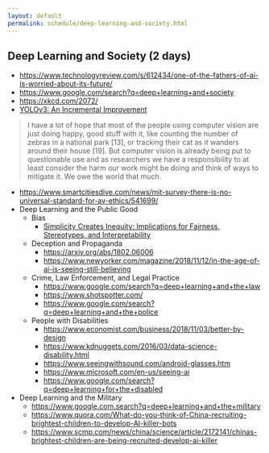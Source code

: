 ```yaml
---
layout: default
permalink: schedule/deep-learning-and-society.html
---
```



## Deep Learning and Society (2 days)
* https://www.technologyreview.com/s/612434/one-of-the-fathers-of-ai-is-worried-about-its-future/
* https://www.google.com/search?q=deep+learning+and+society
* https://xkcd.com/2072/
* [YOLOv3: An Incremental Improvement](https://arxiv.org/abs/1804.02767)
> I have a lot of hope that most of the people using computer
> vision are just doing happy, good stuff with it, like
> counting the number of zebras in a national park [13], or
> tracking their cat as it wanders around their house [19]. But
> computer vision is already being put to questionable use and
> as researchers we have a responsibility to at least consider
> the harm our work might be doing and think of ways to mitigate
> it. We owe the world that much.
* https://www.smartcitiesdive.com/news/mit-survey-there-is-no-universal-standard-for-av-ethics/541699/
* Deep Learning and the Public Good
    *  Bias
        * [Simplicity Creates Inequity: Implications for Fairness, Stereotypes, and Interpretability](https://arxiv.org/abs/1809.04578)
    * Deception and Propaganda
        * https://arxiv.org/abs/1802.06006
        * https://www.newyorker.com/magazine/2018/11/12/in-the-age-of-ai-is-seeing-still-believing
    * Crime, Law Enforcement, and Legal Practice
        * https://www.google.com/search?q=deep+learning+and+the+law
        * https://www.shotspotter.com/
        * https://www.google.com/search?q=deep+learning+and+the+police
    * People with Disabilities
        * https://www.economist.com/business/2018/11/03/better-by-design
        * https://www.kdnuggets.com/2016/03/data-science-disability.html
        * https://www.seeingwithsound.com/android-glasses.htm
        * https://www.microsoft.com/en-us/seeing-ai
        * https://www.google.com/search?q=deep+learning+for+the+disabled
* Deep Learning and the Military
    * https://www.google.com.search?q=deep+learning+and+the+military
    * https://www.quora.com/What-do-you-think-of-China-recruiting-brightest-children-to-develop-AI-killer-bots
    * https://www.scmp.com/news/china/science/article/2172141/chinas-brightest-children-are-being-recruited-develop-ai-killer
